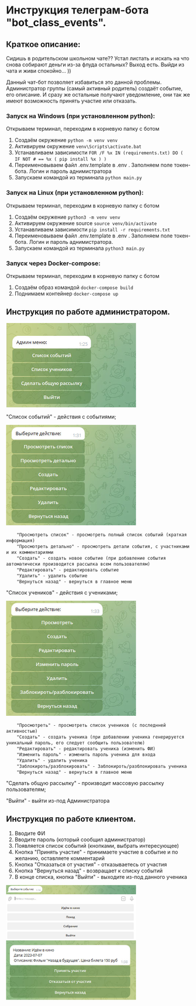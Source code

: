 # Инструкция телеграм-бота "bot_class_events".
## Краткое описание:
Сидишь в родительском школьном чате??
Устал листать и искать на что снова собирают деньги из-за флуда остальных?
Выход есть. Выйди из чата и живи спокойно... ))

Данный чат-бот позволяет избавиться это данной проблемы. Администратор группы
(самый активный родитель) создаёт событие, его описание. И сразу же
остальные получают уведомление, они так же имеют возможность принять
участие или отказать.

### Запуск на Windows (при установленном python):
Открываем терминал, переходим в корневую папку с ботом
1. Создаём окружение ```python -m venv venv```
2. Активируем окружение ```venv\Scripts\activate.bat```
3. Устанавливаем зависимости ```FOR /F %x IN (requirements.txt) DO ( IF NOT # == %x ( pip install %x ) )```
4. Переименовываем файл .env.template в .env . Заполняем поле токен-бота. Логин и пароль аднимистратора
5. Запускаем командой из терминала ```python main.py```

### Запуск на Linux (при установленном python):
Открываем терминал, переходим в корневую папку с ботом
1. Создаём окружение ```python3 -m venv venv```   
2. Активируем окружение source ```source venv/bin/activate```
3. Устанавливаем зависимости ```pip install -r requirements.txt```
4. Переименовываем файл .env.template в .env . Заполняем поле токен-бота. Логин и пароль аднимистратора.
5. Запускаем командой из терминала ```python3 main.py```

### Запуск через Docker-compose:
Открываем терминал, переходим в корневую папку с ботом
1. Создаём образ командой ```docker-compose build```
2. Поднимаем контейнер ```docker-compose up```


## Инструкция по работе администратором.

<img src="./images_readme/admin_menu.jpg" width="355"/>

"Список событий" - действия с событиями;

<img src="./images_readme/events_menu.jpg" width="355"/>

```
    "Просмотреть список" - просмотреть полный список событий (краткая информация)
    "Просмотреть детально" - просмотреть детали события, с участниками и их комментариями
    "Создать" - создать новое событие (при добавление события автоматически производится рассылка всем пользователям)
    "Редактировать" - редактировать событие
    "Удалить" - удалить событие
    "Вернуться назад" - вернуться в главное меню
```

"Список учеников" - действия с учениками;

<img src="./images_readme/students_menu.jpg" width="355"/>

```
    "Просмотреть" - просмотреть список учеников (с последнней активностью)
    "Создать" - создать ученика (при добавлении ученика генерируется уникальный пароль, его следует сообщить пользователю)
    "Редактировать" - редактировать ученика (изменить ФИ)
    "Изменить пароль" - изменить пароль ученика для входа
    "Удалить" - удалить ученика
    "Заблокироть/разблокировать" - Заблокироть/разблокировать ученика
    "Вернуться назад" - вернуться в главное меню
```
    
"Сделать общую рассылку" - производит массовую рассылку пользователям;

"Выйти" - выйти из-под Администратора





## Инструкция по работе клиентом.
1. Вводите ФИ
2. Вводите пароль (который сообщил администратор)
3. Появляется список событий (кнопками, выбрать интересующее)
4. Кнопка "Принять участие" - принимаете участие в событие и по желанию, оставляете комментарий
5. Кнопка "Отказаться от участия" - отказываетесь от участия
6. Кнопка "Вернуться назад" - возвращает к списку событий
7. В конце списка, кнопка "Выйти" - выходите из-под данного ученика

<img src="./images_readme/parent_menu.jpg" width="355"/>
<img src="./images_readme/parent_event_menu.jpg" width="355"/>








